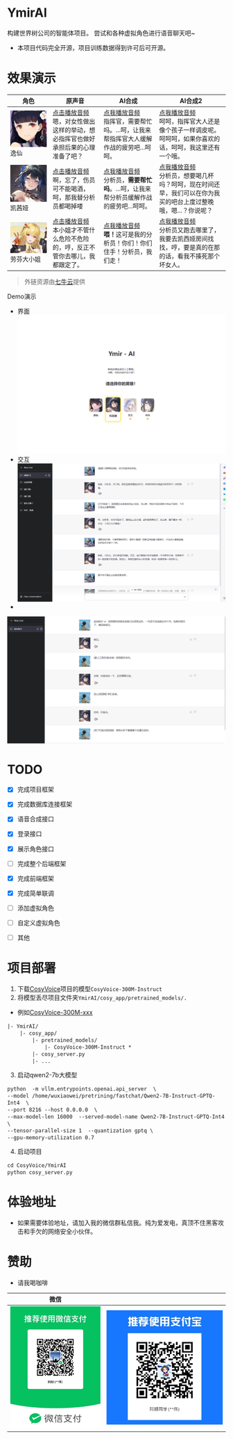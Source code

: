 # YmirAI
构建世界树公司的智能体项目。
尝试和各种虚拟角色进行语音聊天吧~

+ 本项目代码完全开源，项目训练数据得到许可后可开源。

# 效果演示

| 角色                                  | 原声音                                                                                                                                                                                                                                                                                                                        | AI合成                                                                                                                                                 | AI合成2                                                                                                                                            |
|-------------------------------------|----------------------------------------------------------------------------------------------------------------------------------------------------------------------------------------------------------------------------------------------------------------------------------------------------------------------------|------------------------------------------------------------------------------------------------------------------------------------------------------|--------------------------------------------------------------------------------------------------------------------------------------------------|
| ![逸仙](assert/85px-yixian.jpg)<br>逸仙 | [点击播放音频](http://si5c7yq6z.hn-bkt.clouddn.com/rwertoem4id64mao2x9hcs96l4tstnu.mp3)<br/>嗯，对女性做出这样的举动，想必指挥官也做好承担后果的心理准备了吧？                                                                                                                                                                                                    | [点我播放音频](http://si5c7yq6z.hn-bkt.clouddn.com/yixian.wav)</br>指挥官，需要帮忙吗。...呵，让我来帮指挥官大人缓解作战的疲劳吧...呵呵。                                                  | [点我播放音频](http://si5c7yq6z.hn-bkt.clouddn.com/character/ai-yixian.wav)<br>呵呵，指挥官大人还是像个孩子一样调皮呢。呵呵呵，如果你喜欢的话，呵呵，我这里还有一个哦。                            |
| ![凯茜娅](assert/kesya.jpg)<br>凯茜娅     | [点击播放音频](http://si5c7yq6z.hn-bkt.clouddn.com/character/%E5%95%8A%EF%BC%8C%E5%BF%98%E4%BA%86%EF%BC%8C%E4%BC%A4%E5%91%98%E5%8F%AF%E4%B8%8D%E8%83%BD%E5%96%9D%E9%85%92%EF%BC%8C%E5%91%B5%EF%BC%8C%E9%82%A3%E6%88%91%E6%9B%BF%E5%88%86%E6%9E%90%E5%91%98%E9%83%BD%E5%96%9D%E6%8E%89%E5%96%BD.mp3)<br>啊，忘了，伤员可不能喝酒，呵，那我替分析员都喝掉喽 | [点我播放音频](http://si5c7yq6z.hn-bkt.clouddn.com/character/ai-%E5%87%AF%E8%A5%BF%E5%A8%85.wav)</br>分析员，<strong>需要帮忙吗</strong>。...呵，让我来帮分析员缓解作战的疲劳吧...呵呵。 | [点我播放音频](http://si5c7yq6z.hn-bkt.clouddn.com/character/ai-%E5%87%AF%E8%A5%BF%E5%A8%852.wav)<br>分析员，想要喝几杯吗？呵呵，现在时间还早，我们可以在你为我买的吧台上度过整晚哦，嗯...？你说呢？ |
| ![凯茜娅](assert/fenni.png)<br>劳芬大小姐   | [点击播放音频](http://si5c7yq6z.hn-bkt.clouddn.com/character/%E6%9C%AC%E5%B0%8F%E5%A7%90%E6%89%8D%E4%B8%8D%E7%AE%A1%E4%BB%80%E4%B9%88%E5%8D%B1%E9%99%A9%E4%B8%8D%E5%8D%B1%E9%99%A9%E7%9A%84%EF%BC%8C%E5%93%BC%EF%BC%8C%E5%8F%8D%E6%AD%A3%E4%B8%8D%E7%AE%A1%E4%BD%A0%E5%8E%BB%E5%93%AA%E5%84%BF%EF%BC%8C%E6%88%91%E9%83%BD%E8%B7%9F%E5%AE%9A%E4%BA%86%E3%80%82.mp3)<br>本小姐才不管什么危险不危险的，哼，反正不管你去哪儿，我都跟定了。                                                                                                                                                                                                                                                                                   | [点我播放音频](http://si5c7yq6z.hn-bkt.clouddn.com/character/ai-fenni.wav) <br/> <strong>喂！</strong>这可是我的分析员！你们！你们住手！分析员，我们走！                              | [点我播放音频](http://si5c7yq6z.hn-bkt.clouddn.com/character/ai-fenni2.wav) <br/>分析员又跑去哪里了，我要去凯西娅房间找找，哼，要是真的在那的话，看我不揍死那个坏女人。                           |

> 外链资源由[七牛云](https://portal.qiniu.com/kodo/bucket/resource-v2?bucketName=modderbug)提供

Demo演示
+ 界面
![占位符](assert/sc2.png)
+ 交互
![占位符](assert/sc1.png)
+ 
![占位符](assert/sc3.png)

# TODO
- [x] 完成项目框架
- [x] 完成数据库连接框架
- [x] 语音合成接口
- [x] 登录接口
- [x] 展示角色接口
- [ ] 完成整个后端框架
- [x] 完成前端框架
- [x] 完成简单联调
- [ ] 添加虚拟角色
- [ ] 自定义虚拟角色
- [ ] 其他

 
# 项目部署
1. 下载[CosyVoice](https://github.com/FunAudioLLM/CosyVoice)项目的模型`CosyVoice-300M-Instruct`
2. 将模型丢尽项目文件夹`YmirAI/cosy_app/pretrained_models/.`
 + 例如[CosyVoice-300M-xxx](cosy_app/pretrained_models/CosyVoice-300M-Instruct)
```commandline
|- YmirAI/
    |- cosy_app/
        |- pretrained_models/
            |- CosyVoice-300M-Instruct *
        |- cosy_server.py
        |- ...
```
3. 启动qwen2-7b大模型
```commandline
python  -m vllm.entrypoints.openai.api_server  \
--model /home/wuxiaowei/pretrining/fastchat/Qwen2-7B-Instruct-GPTQ-Int4  \
--port 8216 --host 0.0.0.0  \
--max-model-len 16000  --served-model-name Qwen2-7B-Instruct-GPTQ-Int4   \
--tensor-parallel-size 1  --quantization gptq \
--gpu-memory-utilization 0.7
```
4. 启动项目
```commandline
cd CosyVoice/YmirAI
python cosy_server.py
```

# 体验地址
+ 如果需要体验地址，请加入我的微信群私信我。纯为爱发电，真顶不住黑客攻击和手欠的网络安全小伙伴。


# 赞助
- 请我喝咖啡



| 微信                                   |                          |
|--------------------------------------|--------------------------|
| ![占位符](assert/code1.jpg) | ![占位符](assert/code2.jpg) |


